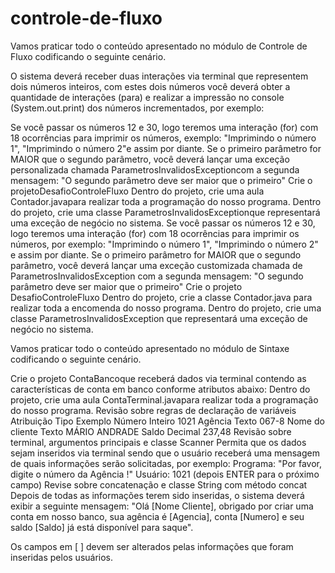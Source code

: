 # controle-de-fluxo
Vamos praticar todo o conteúdo apresentado no módulo de Controle de Fluxo codificando o seguinte cenário.

O sistema deverá receber duas interações via terminal que representem dois números inteiros, com estes dois números você deverá obter a quantidade de interações (para) e realizar a impressão no console (System.out.print) dos números incrementados, por exemplo:

Se você passar os números 12 e 30, logo teremos uma interação (for) com 18 ocorrências para imprimir os números, exemplo: "Imprimindo o número 1", "Imprimindo o número 2"e assim por diante.
Se o primeiro parâmetro for MAIOR que o segundo parâmetro, você deverá lançar uma exceção personalizada chamada ParametrosInvalidosExceptioncom a segunda mensagem: "O segundo parâmetro deve ser maior que o primeiro"
Crie o projetoDesafioControleFluxo
Dentro do projeto, crie uma aula Contador.javapara realizar toda a programação do nosso programa.
Dentro do projeto, crie uma classe ParametrosInvalidosExceptionque representará uma exceção de negócio no sistema.
Se você passar os números 12 e 30, logo teremos uma interação (for) com 18 ocorrências para imprimir os números, por exemplo: "Imprimindo o número 1", "Imprimindo o número 2" e assim por diante. Se o primeiro parâmetro for MAIOR que o segundo parâmetro, você deverá lançar uma exceção customizada chamada de ParametrosInvalidosException com a segunda mensagem: "O segundo parâmetro deve ser maior que o primeiro" Crie o projeto DesafioControleFluxo Dentro do projeto, crie a classe Contador.java para realizar toda a encomenda do nosso programa. Dentro do projeto, crie uma classe ParametrosInvalidosException que representará uma exceção de negócio no sistema.

Vamos praticar todo o conteúdo apresentado no módulo de Sintaxe codificando o seguinte cenário.

Crie o projeto ContaBancoque receberá dados via terminal contendo as características de conta em banco conforme atributos abaixo:
Dentro do projeto, crie uma aula ContaTerminal.javapara realizar toda a programação do nosso programa.
Revisão sobre regras de declaração de variáveis
Atribuição	Tipo	Exemplo
Número	Inteiro	1021
Agência	Texto	067-8
Nome do cliente	Texto	MÁRIO ANDRADE
Saldo	Decimal	237,48
Revisão sobre terminal, argumentos principais e classe Scanner
Permita que os dados sejam inseridos via terminal sendo que o usuário receberá uma mensagem de quais informações serão solicitadas, por exemplo:
Programa: "Por favor, digite o número da Agência !"
Usuário: 1021 (depois ENTER para o próximo campo)
Revise sobre concatenação e classe String com método concat
Depois de todas as informações terem sido inseridas, o sistema deverá exibir a seguinte mensagem:
"Olá [Nome Cliente], obrigado por criar uma conta em nosso banco, sua agência é [Agencia], conta [Numero] e seu saldo [Saldo] já está disponível para saque".

Os campos em [ ] devem ser alterados pelas informações que foram inseridas pelos usuários.
